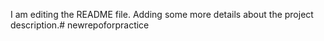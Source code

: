 I am editing the README file. Adding some more details about the project description.# newrepoforpractice
